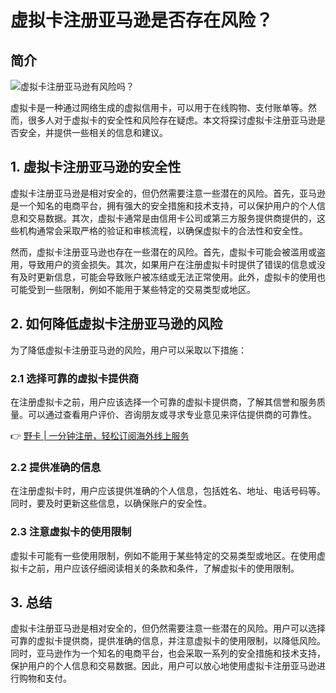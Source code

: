 # 虚拟卡注册亚马逊是否存在风险？

## 简介

![虚拟卡注册亚马逊有风险吗？](https://images.cfya.cn/show/title?Um5XYWxLQTVodWNhZ0ZYWHpqbUdmQVpmZmRjOFFLL0cxWXBraTBicVlxUlJPeE0xYTFuVTBEMmJGWEhnbUNseE9Sc1hMejNvK3YyQXpWWEJ3Smk4dm1PTTUySmxLMzBxbUtITEJqeHljS21TWFV3ajNRUGo1QktiWWVTY2lOb2dkYXJyc0dWYnROaklYSXVSRkZ0UG1SS3FCSmxtZVRBa2kzL01rT2VYcWd6YlZ6N29yNmZHQktCZHB0K1ViL0J3L3pZN2lSN1RWZ2ljcHRFajcvUTNXZz09)

虚拟卡是一种通过网络生成的虚拟信用卡，可以用于在线购物、支付账单等。然而，很多人对于虚拟卡的安全性和风险存在疑虑。本文将探讨虚拟卡注册亚马逊是否安全，并提供一些相关的信息和建议。

## 1. 虚拟卡注册亚马逊的安全性

虚拟卡注册亚马逊是相对安全的，但仍然需要注意一些潜在的风险。首先，亚马逊是一个知名的电商平台，拥有强大的安全措施和技术支持，可以保护用户的个人信息和交易数据。其次，虚拟卡通常是由信用卡公司或第三方服务提供商提供的，这些机构通常会采取严格的验证和审核流程，以确保虚拟卡的合法性和安全性。

然而，虚拟卡注册亚马逊也存在一些潜在的风险。首先，虚拟卡可能会被滥用或盗用，导致用户的资金损失。其次，如果用户在注册虚拟卡时提供了错误的信息或没有及时更新信息，可能会导致账户被冻结或无法正常使用。此外，虚拟卡的使用也可能受到一些限制，例如不能用于某些特定的交易类型或地区。

## 2. 如何降低虚拟卡注册亚马逊的风险

为了降低虚拟卡注册亚马逊的风险，用户可以采取以下措施：

### 2.1 选择可靠的虚拟卡提供商

在注册虚拟卡之前，用户应该选择一个可靠的虚拟卡提供商，了解其信誉和服务质量。可以通过查看用户评价、咨询朋友或寻求专业意见来评估提供商的可靠性。

👉 [野卡 | 一分钟注册，轻松订阅海外线上服务](https://bbtdd.com/yeka)

### 2.2 提供准确的信息

在注册虚拟卡时，用户应该提供准确的个人信息，包括姓名、地址、电话号码等。同时，要及时更新这些信息，以确保账户的安全性。

### 2.3 注意虚拟卡的使用限制

虚拟卡可能有一些使用限制，例如不能用于某些特定的交易类型或地区。在使用虚拟卡之前，用户应该仔细阅读相关的条款和条件，了解虚拟卡的使用限制。

## 3. 总结

虚拟卡注册亚马逊是相对安全的，但仍然需要注意一些潜在的风险。用户可以选择可靠的虚拟卡提供商，提供准确的信息，并注意虚拟卡的使用限制，以降低风险。同时，亚马逊作为一个知名的电商平台，也会采取一系列的安全措施和技术支持，保护用户的个人信息和交易数据。因此，用户可以放心地使用虚拟卡注册亚马逊进行购物和支付。